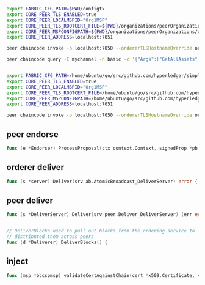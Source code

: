 
```bash
export FABRIC_CFG_PATH=$PWD/configtx
export CORE_PEER_TLS_ENABLED=true
export CORE_PEER_LOCALMSPID="Org1MSP"
export CORE_PEER_TLS_ROOTCERT_FILE=${PWD}/organizations/peerOrganizations/org1.example.com/peers/peer0.org1.example.com/tls/ca.crt
export CORE_PEER_MSPCONFIGPATH=${PWD}/organizations/peerOrganizations/org1.example.com/users/Admin@org1.example.com/msp
export CORE_PEER_ADDRESS=localhost:7051

peer chaincode invoke -o localhost:7050 --ordererTLSHostnameOverride orderer.example.com --tls --cafile ${PWD}/organizations/ordererOrganizations/example.com/orderers/orderer.example.com/msp/tlscacerts/tlsca.example.com-cert.pem -C mychannel -n basic --peerAddresses localhost:7051 --tlsRootCertFiles ${PWD}/organizations/peerOrganizations/org1.example.com/peers/peer0.org1.example.com/tls/ca.crt -c '{"function":"InitLedger","Args":[]}'

peer chaincode query -C mychannel -n basic -c '{"Args":["GetAllAssets"]}'


export FABRIC_CFG_PATH=/home/ubuntu/go/src/github.com/hyperledger/simple-fabric-gateway/network/test-network/configtx
export CORE_PEER_TLS_ENABLED=true
export CORE_PEER_LOCALMSPID="Org1MSP"
export CORE_PEER_TLS_ROOTCERT_FILE=/home/ubuntu/go/src/github.com/hyperledger/simple-fabric-gateway/network/test-network/organizations/peerOrganizations/org1.example.com/peers/peer0.org1.example.com/tls/ca.crt
export CORE_PEER_MSPCONFIGPATH=/home/ubuntu/go/src/github.com/hyperledger/simple-fabric-gateway/network/test-network/organizations/peerOrganizations/org1.example.com/users/Admin@org1.example.com/msp
export CORE_PEER_ADDRESS=localhost:7051

peer chaincode invoke -o localhost:7050 --ordererTLSHostnameOverride orderer.example.com --tls --cafile /home/ubuntu/go/src/github.com/hyperledger/simple-fabric-gateway/network/test-network/organizations/ordererOrganizations/example.com/orderers/orderer.example.com/msp/tlscacerts/tlsca.example.com-cert.pem -C mychannel -n basic --peerAddresses localhost:7051 --tlsRootCertFiles /home/ubuntu/go/src/github.com/hyperledger/simple-fabric-gateway/network/test-network/organizations/peerOrganizations/org1.example.com/peers/peer0.org1.example.com/tls/ca.crt -c '{"function":"InitLedger","Args":[]}'
```

## peer endorse

```go
func (e *Endorser) ProcessProposal(ctx context.Context, signedProp *pb.SignedProposal) (*pb.ProposalResponse, error) {
```

## orderer deliver

```go
func (s *server) Deliver(srv ab.AtomicBroadcast_DeliverServer) error {
```

## peer deliver

```go
func (s *DeliverServer) Deliver(srv peer.Deliver_DeliverServer) (err error) {


// DeliverBlocks used to pull out blocks from the ordering service to
// distributed them across peers
func (d *Deliverer) DeliverBlocks() {
```

## inject 

```go
func (msp *bccspmsp) validateCertAgainstChain(cert *x509.Certificate, validationChain []*x509.Certificate) error {
```


<!-- # Admin

export FABRIC_CFG_PATH=/home/ubuntu/go/src/github.com/hyperledger/fabric/_debug/sampleconfig
export CORE_PEER_ADDRESS=peer0.org1.example.com:7051
export CORE_PEER_LOCALMSPID=Org1MSP
export CORE_PEER_TLS_ENABLED=true
export CORE_PEER_TLS_CERT_FILE=/home/ubuntu/go/src/github.com/hyperledger/simple-fabric-gateway/network/test-network/organizations/peerOrganizations/org1.example.com/peers/peer0.org1.example.com/tls/server.crt
export CORE_PEER_TLS_KEY_FILE=/home/ubuntu/go/src/github.com/hyperledger/simple-fabric-gateway/network/test-network/organizations/peerOrganizations/org1.example.com/peers/peer0.org1.example.com/tls/server.key
export CORE_PEER_TLS_ROOTCERT_FILE=/home/ubuntu/go/src/github.com/hyperledger/simple-fabric-gateway/network/test-network/organizations/peerOrganizations/org1.example.com/peers/peer0.org1.example.com/tls/ca.crt
export CORE_PEER_MSPCONFIGPATH=/home/ubuntu/go/src/github.com/hyperledger/simple-fabric-gateway/network/test-network/organizations/peerOrganizations/org1.example.com/users/Admin@org1.example.com/msp

# User1

export FABRIC_CFG_PATH=/home/ubuntu/go/src/github.com/hyperledger/fabric/_debug/sampleconfig
export CORE_PEER_ADDRESS=peer0.org1.example.com:7051
export CORE_PEER_LOCALMSPID=Org1MSP
export CORE_PEER_TLS_ENABLED=true
export CORE_PEER_TLS_CERT_FILE=/home/ubuntu/go/src/github.com/hyperledger/simple-fabric-gateway/network/test-network/organizations/peerOrganizations/org1.example.com/peers/peer0.org1.example.com/tls/server.crt
export CORE_PEER_TLS_KEY_FILE=/home/ubuntu/go/src/github.com/hyperledger/simple-fabric-gateway/network/test-network/organizations/peerOrganizations/org1.example.com/peers/peer0.org1.example.com/tls/server.key
export CORE_PEER_TLS_ROOTCERT_FILE=/home/ubuntu/go/src/github.com/hyperledger/simple-fabric-gateway/network/test-network/organizations/peerOrganizations/org1.example.com/peers/peer0.org1.example.com/tls/ca.crt
export CORE_PEER_MSPCONFIGPATH=/home/ubuntu/go/src/github.com/hyperledger/simple-fabric-gateway/network/test-network/organizations/peerOrganizations/org1.example.com/users/User1@org1.example.com/msp

ll /home/ubuntu/go/src/github.com/hyperledger/simple-fabric-gateway/network/test-network/organizations/peerOrganizations/org1.example.com/peers/peer0.org1.example.com/msp/crls

rm /home/ubuntu/go/src/github.com/hyperledger/simple-fabric-gateway/network/test-network/organizations/peerOrganizations/org1.example.com/peers/peer0.org1.example.com/msp/crls/crl.pem

## peer channel list

ChainID 为空；返回 localMsp（msp/mgnt 内部变量，不重启不会更新）

- [x] 撤销后 localMsp 不会自动重新加载，预期重启 peer 后 crl.pem 会生效，同理解除锁定后不重启且删除 crl.pem 之前还是会出在锁定状态

## peer channel getinfo -c mychannel

ChainID 为空；

- [ ] 创建通道，生成用户证书，注销用户证书

qscc/GetChainInfo -->